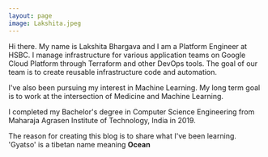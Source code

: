 ```yaml
---
layout: page
image: Lakshita.jpeg
---
```


Hi there. My name is Lakshita Bhargava and I am a Platform Engineer at HSBC. I manage infrastructure for various application teams on Google Cloud Platform through Terraform and other DevOps tools. The goal of our team is to create reusable infrastructure code and automation. 

I've also been pursuing my interest in Machine Learning. My long term goal is to work at the intersection of Medicine and Machine Learning. 

I completed my Bachelor's degree in Computer Science Engineering from Maharaja Agrasen Institute of Technology, India in 2019. 

The reason for creating this blog is to share what I've been learning. 'Gyatso' is a tibetan name meaning **Ocean**
